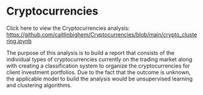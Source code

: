# Cryptocurrencies

Click here to view the Cryptocurrencies analysis: https://github.com/caitlinbighem/Cryptocurrencies/blob/main/crypto_clustering.ipynb

The purpose of this analysis is to build a report that consists of the individual types of cryptocurrencies currently on the trading market along with creating a classification system to organize the cryptocurrencies for client investment portfolios. Due to the fact that the outcome is unknown, the applicable model to build the analysis would be unsupervised learning and clustering algorithms.